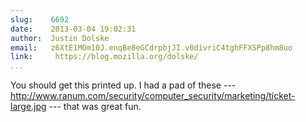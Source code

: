 ```yaml
---
slug:    6692
date:    2013-03-04 19:02:31
author:  Justin Dolske
email:   z6XtE1MOm10J.enqBe8eGCdrpbjJI.v0divriC4tghFFXSPp8hm8uo
link:     https://blog.mozilla.org/dolske/
...
```


You should get this printed up. I had a pad of these ---
<a href="http://www.ranum.com/security/computer_security/marketing/ticket-large.jpg">http://www.ranum.com/security/computer_security/marketing/ticket-large.jpg</a>
--- that was great fun.
